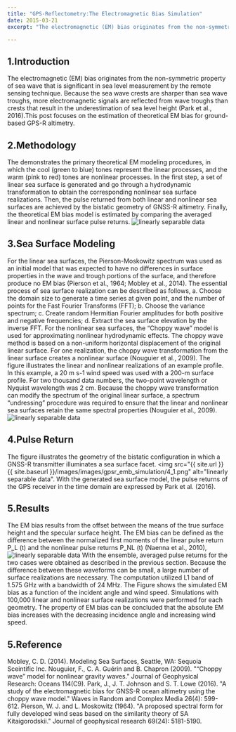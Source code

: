 ```yaml
---
title: "GPS-Reflectometry:The Electromagnetic Bias Simulation"
date: 2015-03-21
excerpt: "The electromagnetic (EM) bias originates from the non-symmetric property of sea wave due to the sea wave crests are sharper than sea wave troughs. This post focuses on the estimation of theoretical EM bias for ground-based GPS-R altimetry."

---
```

## 1.Introduction
  The electromagnetic (EM) bias originates from the non-symmetric property of sea wave that is significant in sea level measurement by the remote sensing technique. Because the sea wave crests are sharper than sea wave troughs, more electromagnetic signals are reflected from wave troughs than crests that result in the underestimation of sea level height (Park et al., 2016).This post focuses on the estimation of theoretical EM bias for ground-based GPS-R altimetry.
    
## 2.Methodology
  The demonstrates the primary theoretical EM modeling procedures, in which the cool (green to blue) tones represent the linear processes, and the warm (pink to red) tones are nonlinear processes. In the first step, a set of linear sea surface is generated and go through a hydrodynamic transformation to obtain the corresponding nonlinear sea surface realizations. Then, the pulse returned from both linear and nonlinear sea surfaces are achieved by the bistatic geometry of GNSS-R altimetry. Finally, the theoretical EM bias model is estimated by comparing the averaged linear and nonlinear surface pulse returns.
<img src="{{ site.url }}{{ site.baseurl }}/images/images/gpsr_emb_simulation/2_1.png" alt="linearly separable data">
    
## 3.Sea Surface Modeling
  For the linear sea surfaces, the Pierson-Moskowitz spectrum was used as an initial model that was expected to have no differences in surface properties in the wave and trough portions of the surface, and therefore produce no EM bias (Pierson et al., 1964; Mobley et al., 2014). The essential process of sea surface realization can be described as follows,
  a. Choose the domain size to generate a time series at given point, and the number of points for the Fast Fourier Transforms (FFT);
  b. Choose the variance spectrum;
  c. Create random Hermitian Fourier amplitudes for both positive and negative frequencies;
  d. Extract the sea surface elevation by the inverse FFT.
  For the nonlinear sea surfaces, the “Choppy wave” model is used for approximating nonlinear hydrodynamic effects. The choppy wave method is based on a non-uniform horizontal displacement of the original linear surface. For one realization, the choppy wave transformation from the linear surface creates a nonlinear surface (Nouguier et al., 2009).
  The figure illustrates the linear and nonlinear realizations of an example profile. In this example, a 20 m s-1 wind speed was used with a 200-m surface profile. For two thousand data numbers, the two-point wavelength or Nyquist wavelength was 2 cm. Because the choppy wave transformation can modify the spectrum of the original linear surface, a spectrum “undressing” procedure was required to ensure that the linear and nonlinear sea surfaces retain the same spectral properties (Nouguier et al., 2009).
  <img src="{{ site.url }}{{ site.baseurl }}/images/images/gpsr_emb_simulation/3_1.png" alt="linearly separable data">
    
## 4.Pulse Return
  The figure illustrates the geometry of the bistatic configuration in which a GNSS-R transmitter illuminates a sea surface facet. 
  <img src="{{ site.url }}{{ site.baseurl }}/images/images/gpsr_emb_simulation/4_1.png" alt="linearly separable data".
  With the generated sea surface model, the pulse returns of the GPS receiver in the time domain are expressed by Park et al. (2016).
    
## 5.Results
  The EM bias results from the offset between the means of the true surface height and the specular surface height. The EM bias can be defined as the difference between the normalized first moments of the linear pulse return P_L (t) and the nonlinear pulse returns P_NL (t) (Naenna et al., 2010),
  <img src="{{ site.url }}{{ site.baseurl }}/images/images/gpsr_emb_simulation/5_1.png" alt="linearly separable data">
  With the ensemble, averaged pulse returns for the two cases were obtained as described in the previous section. Because the difference between these waveforms can be small, a large number of surface realizations are necessary. The computation utilized L1 band of 1.575 GHz with a bandwidth of 24 MHz. The Figure shows the simulated EM bias as a function of the incident angle and wind speed. Simulations with 100,000 linear and nonlinear surface realizations were performed for each geometry. The property of EM bias can be concluded that the absolute EM bias increases with the decreasing incidence angle and increasing wind speed.

## 5.Reference
  Mobley, C. D. (2014). Modeling Sea Surfaces, Seattle, WA: Sequoia Sceintific Inc.
  Nouguier, F., C. A. Guérin and B. Chapron (2009). "“Choppy wave” model for nonlinear gravity waves." Journal of Geophysical Research: Oceans 114(C9).
  Park, J., J. T. Johnson and S. T. Lowe (2016). "A study of the electromagnetic bias for GNSS-R ocean altimetry using the choppy wave model." Waves in Random and Complex Media 26(4): 599-612.
  Pierson, W. J. and L. Moskowitz (1964). "A proposed spectral form for fully developed wind seas based on the similarity theory of SA Kitaigorodskii." Journal of geophysical research 69(24): 5181-5190.
    
